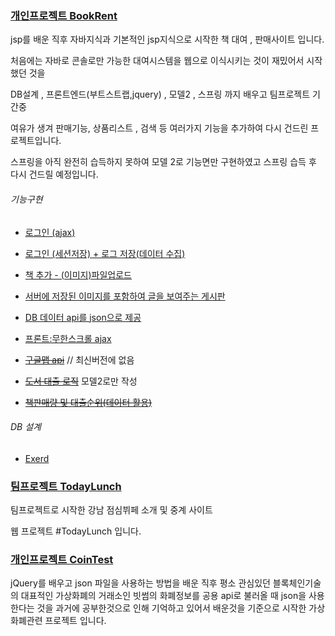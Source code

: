 ### [개인프로젝트 BookRent](https://github.com/returnNoh/BooksRent)

jsp를 배운 직후 자바지식과 기본적인 jsp지식으로 시작한 책 대여 , 판매사이트 입니다.

처음에는 자바로 콘솔로만 가능한 대여시스템을 웹으로 이식시키는 것이 재밌어서 시작했던 것을 

DB설계 , 프론트엔드(부트스트랩,jquery) , 모델2 , 스프링 까지 배우고 팀프로젝트 기간중 

여유가 생겨 판매기능, 상품리스트 , 검색 등 여러가지 기능을 추가하여 다시 건드린 프로젝트입니다.

스프링을 아직 완전히 습득하지 못하여 모델 2로 기능면만 구현하였고 스프링 습득 후 다시 건드릴 예정입니다.


###### 기능구현 

- [로그인 (ajax)](https://github.com/returnNoh/BooksRent/tree/master/WebContent/base/top.jsp)
- [로그인 (세션저장) + 로그 저장(데이터 수집)](https://github.com/returnNoh/BooksRent/tree/master/src/action/Log_InOutController.java)
- [책 추가 - (이미지)파일업로드](https://github.com/returnNoh/BooksRent/tree/master/WebContent/register/BookRegisterController.jsp)
- [서버에 저장된 이미지를 포함하여 글을 보여주는 게시판](https://github.com/returnNoh/BooksRent/tree/master/WebContent/BooksListController.jsp)
- [DB 데이터 api를 json으로 제공](https://github.com/returnNoh/BooksRent/blob/master/src/action/BookListController.java)
- [프론트:무한스크롤 ajax](https://github.com/returnNoh/BooksRent/tree/master/WebContent/books/newbooksList.jsp)

- ~~[구글맵 api](WebContent/map.jsp)~~  // 최신버전에 없음
- ~~[도서 대출 로직](WebContent/Register)~~ 모델2로만 작성
- ~~[책판매량 및 대출순위(데이터 활용)](WebContent/Mypage_p)~~

###### DB 설계
- [Exerd](BooksRent.exerd)




### [팀프로젝트 TodayLunch](https://github.com/returnNoh/TodayLunch)

팀프로젝트로 시작한 강남 점심뷔페 소개 및 중계 사이트

웹 프로젝트 #TodayLunch 입니다.
          

### [개인프로젝트 CoinTest](https://github.com/returnNoh/cointest)

jQuery를 배우고  json 파일을 사용하는 방법을 배운 직후
평소 관심있던 블록체인기술의 대표적인 가상화폐의 거래소인 빗썸의 화폐정보를 공용 api로 불러올 때
json을 사용한다는 것을 과거에 공부한것으로 인해 기억하고 있어서 
배운것을 기준으로 시작한 가상화폐관련 프로젝트 입니다.


